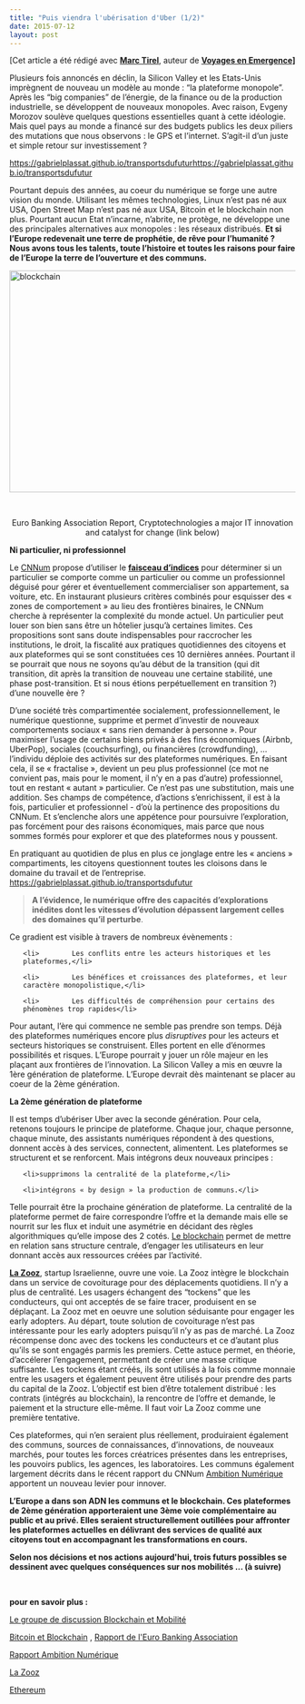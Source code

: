 ```yaml
---
title: "Puis viendra l'ubérisation d'Uber (1/2)"
date: 2015-07-12
layout: post
---
```


[Cet article a été rédigé avec <a href="https://about.me/mtirel" target="_blank" rel="noopener"><strong>Marc Tirel</strong></a>, auteur de <strong><a href="http://voyagesenemergences.strikingly.com/" target="_blank" rel="noopener">Voyages en Emergence]</a></strong>



Plusieurs fois annoncés en déclin, la Silicon Valley et les Etats-Unis imprègnent de nouveau un modèle au monde : “la plateforme monopole”. Après les “big companies” de l’énergie, de la finance ou de la production industrielle, se développent de nouveaux monopoles. Avec raison, Evgeny Morozov soulève quelques questions essentielles quant à cette idéologie. Mais quel pays au monde a financé sur des budgets publics les deux piliers des mutations que nous observons : le GPS et l’internet. S’agit-il d’un juste et simple retour sur investissement ?

https://gabrielplassat.github.io/transportsdufuturhttps://gabrielplassat.github.io/transportsdufutur

Pourtant depuis des années, au coeur du numérique se forge une autre vision du monde. Utilisant les mêmes technologies, Linux n’est pas né aux USA, Open Street Map n’est pas né aux USA, Bitcoin et le blockchain non plus. Pourtant aucun Etat n’incarne, n’abrite, ne protège, ne développe une des principales alternatives aux monopoles : les réseaux distribués. <strong>Et si l’Europe redevenait une terre de prophétie, de rêve pour l’humanité ? Nous avons tous les talents, toute l’histoire et toutes les raisons pour faire de l’Europe la terre de l’ouverture et des communs.</strong>



<a href="http://transportsdufutur.ademe.fr/wp-content/uploads/sites/6/2015/07/blockchain.png"><img class="aligncenter wp-image-3458 " src="http://transportsdufutur.ademe.fr/wp-content/uploads/sites/6/2015/07/blockchain.png" alt="blockchain" width="699" height="391" /></a>



 

<p style="text-align: center;">Euro Banking Association Report, Cryptotechnologies a major IT innovation and catalyst for change (link below)</p>

<!--more-->



<b>Ni particulier, ni professionnel</b>



Le <a href="http://www.cnnumerique.fr/" target="_blank" rel="noopener">CNNum</a> propose d’utiliser le <a href="http://www.usine-digitale.fr/editorial/il-faut-des-seuils-requalifiant-les-services-pair-a-pair-industrialises-de-type-uber-preconise-benoit-thieulin-du-cnnum.N339052" target="_blank" rel="noopener"><b>faisceau d’indices</b></a> pour déterminer si un particulier se comporte comme un particulier ou comme un professionnel déguisé pour gérer et éventuellement commercialiser son appartement, sa voiture, etc. En instaurant plusieurs critères combinés pour esquisser des « zones de comportement » au lieu des frontières binaires, le CNNum cherche à représenter la complexité du monde actuel. Un particulier peut louer son bien sans être un hôtelier jusqu’à certaines limites. Ces propositions sont sans doute indispensables pour raccrocher les institutions, le droit, la fiscalité aux pratiques quotidiennes des citoyens et aux plateformes qui se sont constituées ces 10 dernières années. Pourtant il se pourrait que nous ne soyons qu’au début de la transition (qui dit transition, dit après la transition de nouveau une certaine stabilité, une phase post-transition. Et si nous étions perpétuellement en transition ?) d’une nouvelle ère ?



D’une société très compartimentée socialement, professionnellement, le numérique questionne, supprime et permet d’investir de nouveaux comportements sociaux « sans rien demander à personne ». Pour maximiser l’usage de certains biens privés à des fins économiques (Airbnb, UberPop), sociales (couchsurfing), ou financières (crowdfunding), … l’individu déploie des activités sur des plateformes numériques. En faisant cela, il se « fractalise », devient un peu plus professionnel (ce mot ne convient pas, mais pour le moment, il n’y en a pas d’autre) professionnel, tout en restant « autant » particulier. Ce n’est pas une substitution, mais une addition. Ses champs de compétence, d’actions s’enrichissent, il est à la fois, particulier et professionnel - d’où la pertinence des propositions du CNNum. Et s’enclenche alors une appétence pour poursuivre l’exploration, pas forcément pour des raisons économiques, mais parce que nous sommes formés pour explorer et que des plateformes nous y poussent.



En pratiquant au quotidien de plus en plus ce jonglage entre les « anciens » compartiments, les citoyens questionnent toutes les cloisons dans le domaine du travail et de l’entreprise.
https://gabrielplassat.github.io/transportsdufutur
<blockquote><b>A l’évidence, le numérique offre des capacités d’explorations inédites dont les vitesses d’évolution dépassent largement celles des domaines qu’il perturbe</b>.</blockquote>

Ce gradient est visible à travers de nombreux évènements :

<ul>

 	<li>        Les conflits entre les acteurs historiques et les plateformes,</li>

 	<li>        Les bénéfices et croissances des plateformes, et leur caractère monopolistique,</li>

 	<li>        Les difficultés de compréhension pour certains des phénomènes trop rapides</li>

</ul>

Pour autant, l’ère qui commence ne semble pas prendre son temps. Déjà des plateformes numériques encore plus <em>disruptives</em> pour les acteurs et secteurs historiques se construisent. Elles portent en elle d’énormes possibilités et risques. L’Europe pourrait y jouer un rôle majeur en les plaçant aux frontières de l’innovation. La Silicon Valley a mis en œuvre la 1ère génération de plateforme. L’Europe devrait dès maintenant se placer au coeur de la 2ème génération.



<b>La 2ème génération de plateforme</b>



Il est temps d’ubériser Uber avec la seconde génération. Pour cela, retenons toujours le principe de plateforme. Chaque jour, chaque personne, chaque minute, des assistants numériques répondent à des questions, donnent accès à des services, connectent, alimentent. Les plateformes se structurent et se renforcent. Mais intégrons deux nouveaux principes :

<ol>

 	<li>supprimons la centralité de la plateforme,</li>

 	<li>intégrons « by design » la production de communs.</li>

</ol>

Telle pourrait être la prochaine génération de plateforme. La centralité de la plateforme permet de faire correspondre l’offre et la demande mais elle se nourrit sur les flux et induit une asymétrie en décidant des règles algorithmiques qu’elle impose des 2 cotés. <a href="https://fr.wikipedia.org/wiki/Blockchain" target="_blank" rel="noopener">Le blockchain</a> permet de mettre en relation sans structure centrale, d’engager les utilisateurs en leur donnant accès aux ressources créées par l’activité.



<a href="http://transportsdufutur.ademe.fr/2014/11/start-up-du-covoiturage-de-lautopartage-de-lappairage-temps-reel-de-siege-libre.html" target="_blank" rel="noopener"><strong>La Zooz</strong></a>, startup Israelienne, ouvre une voie. La Zooz intègre le blockchain dans un service de covoiturage pour des déplacements quotidiens. Il n’y a plus de centralité. Les usagers échangent des “tockens” que les conducteurs, qui ont acceptés de se faire tracer, produisent en se déplaçant. La Zooz met en oeuvre une solution séduisante pour engager les early adopters. Au départ, toute solution de covoiturage n’est pas intéressante pour les early adopters puisqu’il n’y as pas de marché. La Zooz récompense donc avec des tockens les conducteurs et ce d’autant plus qu’ils se sont engagés parmis les premiers. Cette astuce permet, en théorie, d’accélerer l’engagement, permettant de créer une masse critique suffisante. Les tockens étant créés, ils sont utilisés à la fois comme monnaie entre les usagers et également peuvent être utilisés pour prendre des parts du capital de la Zooz. L’objectif est bien d’être totalement distribué : les contrats (intégrés au blockchain), la rencontre de l’offre et demande, le paiement et la structure elle-même. Il faut voir La Zooz comme une première tentative.



Ces plateformes, qui n’en seraient plus réellement, produiraient également des communs, sources de connaissances, d’innovations, de nouveaux marchés, pour toutes les forces créatrices présentes dans les entreprises, les pouvoirs publics, les agences, les laboratoires. Les communs également largement décrits dans le récent rapport du CNNum <a href="http://contribuez.cnnumerique.fr/sites/default/files/media/CNNum--rapport-ambition-numerique.pdf">Ambition Numérique</a> apportent un nouveau levier pour innover.



<strong>L’Europe a dans son ADN les communs et le blockchain. Ces plateformes de 2ème génération apporteraient une 3ème voie complémentaire au public et au privé. Elles seraient structurellement outillées pour affronter les plateformes actuelles en délivrant des services de qualité aux citoyens tout en accompagnant les transformations en cours.</strong>



<strong>Selon nos décisions et nos actions aujourd'hui, trois futurs possibles se dessinent avec quelques conséquences sur nos mobilités ... (à suivre)

</strong>



 



<b>pour en savoir plus :</b>



<a href="https://www.linkedin.com/grp/post/2695799-6006684766642982912?trk=groups-post-b-title" target="_blank" rel="noopener">Le groupe de discussion Blockchain et Mobilité</a>



<a href="http://spectrum.ieee.org/computing/networks/the-future-of-the-web-looks-a-lot-like-bitcoin" target="_blank" rel="noopener">Bitcoin et Blockchain</a> , <a href="https://www.abe-eba.eu/downloads/knowledge-and-research/EBA_20150511_EBA_Cryptotechnologies_a_major_IT_innovation_v1.0.pdf" target="_blank" rel="noopener">Rapport de l'Euro Banking Association</a>



<a href="http://contribuez.cnnumerique.fr/sites/default/files/media/CNNum--rapport-ambition-numerique.pdf" target="_blank" rel="noopener">Rapport Ambition Numérique</a>



<a href="http://lazooz.org/" target="_blank" rel="noopener">La Zooz</a>



<a href="https://www.ethereum.org/" target="_blank" rel="noopener">Ethereum</a>